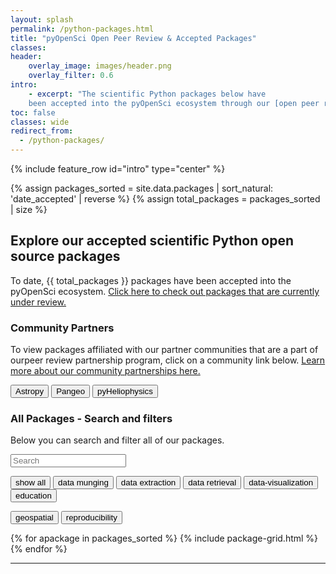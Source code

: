 ```yaml
---
layout: splash
permalink: /python-packages.html
title: "pyOpenSci Open Peer Review & Accepted Packages"
classes:
header:
    overlay_image: images/header.png
    overlay_filter: 0.6
intro:
    - excerpt: "The scientific Python packages below have
    been accepted into the pyOpenSci ecosystem through our [open peer review process](/about-peer-review/)."
toc: false
classes: wide
redirect_from:
  - /python-packages/
---
```


{% include feature_row id="intro" type="center" %}

{% assign packages_sorted = site.data.packages | sort_natural: 'date_accepted' | reverse %}
{% assign total_packages = packages_sorted | size %}

## Explore our accepted scientific Python open source packages

To date, {{ total_packages }} packages have been accepted into the pyOpenSci
ecosystem. [Click here to check out packages that are currently under review.](https://github.com/pyOpenSci/software-submission/issues)

### Community Partners

To view packages affiliated with our partner communities that are a part of ourpeer review partnership program, click on a community link below. [Learn more about our community partnerships here.](#)

<a href="/partners/astropy.html"><button class="button community">Astropy</button></a>
<button class="button community">Pangeo</button>
<button class="button community">pyHeliophysics</button>

### All Packages - Search and filters

Below you can search and filter all of our packages.

<p><input type="text" id="quicksearch" placeholder="Search" /></p>

<div id="filters" class="button-group">
  <button class="button is-checked" data-filter="*">show all</button>
  <button class="button" data-filter=".data-munging, .data-processing-munging">data munging</button>
  <button class="button" data-filter=".data-extraction">data extraction</button>
  <button class="button" data-filter=".data-retrieval">data retrieval</button>
  <button class="button" data-filter=".data-visualization">data-visualization</button>
  <button class="button" data-filter=".education">education</button>

<button class="button" data-filter=".geospatial">geospatial</button>
<button class="button" data-filter=".reproducibility">reproducibility</button>
</div>

<div class="grid-isotope">
{% for apackage in packages_sorted %}
  {% include package-grid.html %}
{% endfor %}
</div>

<hr style="clear:both;">
<br clear="both">

